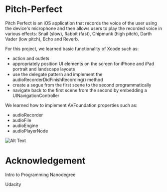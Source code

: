 # Pitch-Perfect
Pitch Perfect is an iOS application that records the voice of the user using the device's microphone and then allows users to play the recorded voice in various effects: Snail (slow), Rabbit (fast), Chipmunk (high pitch), Darth Vader (low pitch), Echo and Reverb.

For this project, we learned basic functionality of Xcode such as:
- action and outlets
- appropriately position UI elements on the screen for iPhone and iPad portrait and landscape layouts
- use the delegate pattern and implement the audioRecorderDidFinishRecording() method
- create a segue from the first scene to the second programmatically
- navigate back to the first scene from the second by embedding a UINavigationController

We learned how to implement AVFoundation properties such as: 
- audioRecorder 
- audioFile
- audioEngine
- audioPlayerNode


![Alt Text](https://media.giphy.com/media/fWfZMEMeKvuHAfDHn9/giphy.gif)




# Acknowledgement
Intro to Programming Nanodegree

Udacity 
